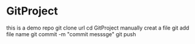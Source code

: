 # GitProject
this is a demo repo
git clone url
cd GitProject
manually creat a file
git add file name
git commit -m "commit messsge"
git push

